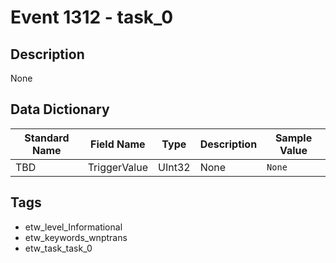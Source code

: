 # Event 1312 - task_0

## Description
None

## Data Dictionary
|Standard Name|Field Name|Type|Description|Sample Value|
|---|---|---|---|---|
|TBD|TriggerValue|UInt32|None|`None`|

## Tags
* etw_level_Informational
* etw_keywords_wnptrans
* etw_task_task_0